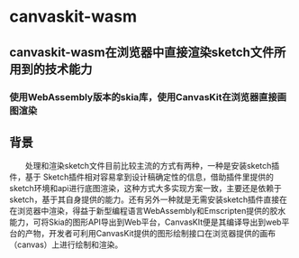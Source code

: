 # canvaskit-wasm
## canvaskit-wasm在浏览器中直接渲染sketch文件所用到的技术能力
### 使用WebAssembly版本的skia库，使用CanvasKit在浏览器直接画图渲染
## 背景
 &emsp;&emsp;处理和渲染sketch文件目前比较主流的方式有两种，一种是安装sketch插件，基于 Sketch插件相对容易拿到设计稿确定性的信息，借助插件里提供的sketch环境和api进行底图渲染，这种方式大多实现方案一致，主要还是依赖于sketch，基于其自身提供的能力。还有另外一种就是无需安装sketch插件直接在在浏览器中渲染，得益于新型编程语言WebAssembly和Emscripten提供的胶水能力，可将Skia的图形API导出到Web平台，CanvasKIt便是其编译导出到web平台的产物，开发者可利用CanvasKit提供的图形绘制接口在浏览器提供的画布（canvas）上进行绘制和渲染。 